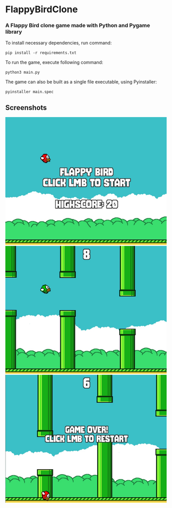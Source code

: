 # FlappyBirdClone

### A Flappy Bird clone game made with Python and Pygame library

To install necessary dependencies, run command:
```
pip install -r requirements.txt
```
To run the game, execute following command:
```
python3 main.py
```
The game can also be built as a single file executable, using Pyinstaller:
```
pyinstaller main.spec
```

## Screenshots
<img src="/screenshots/menu.jpg" width="600" height="400" />
<img src="/screenshots/gameplay.jpg" width="600" height="400" />
<img src="/screenshots/game_over.jpg" width="600" height="400" />
